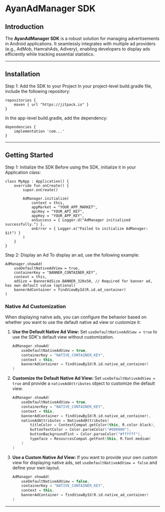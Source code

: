 # **AyanAdManager SDK**

## **Introduction**
The **AyanAdManager SDK** is a robust solution for managing advertisements in Android applications. It seamlessly integrates with multiple ad providers (e.g., AdMob, HamrahAds, Adivery), enabling developers to display ads efficiently while tracking essential statistics.

---

## **Installation**
Step 1: Add the SDK to your Project
In your project-level build.gradle file, include the following repository:

```
repositories {
    maven { url "https://jitpack.io" }
}
```
In the app-level build.gradle, add the dependency:

```
dependencies {
    implementation 'com...'
}
```

---

## **Getting Started**
Step 1: Initialize the SDK
Before using the SDK, initialize it in your Application class:

```
class MyApp : Application() {
    override fun onCreate() {
        super.onCreate()

        AdManager.initialize(
            context = this,
            appMarket = "YOUR_APP_MARKET",
            apiKey = "YOUR_API_KEY",
            appKey = "YOUR_APP_KEY",
            onSuccess = { Logger.d("AdManager initialized successfully.") },
            onError = { Logger.e("Failed to initialize AdManager: $it") }
        )
    }
}
```
Step 2: Display an Ad
To display an ad, use the following example:
```
AdManager.showAd(
    useDefaultNativeAdView = true,
    containerKey = "BANNER_CONTAINER_KEY",
    context = this,
    adSize = BannerAdSize.BANNER_320x50, // Required for banner ad, has own default value (optional)
    bannerAdContainer = findViewById(R.id.ad_container)
)
```

### **Native Ad Customization**
When displaying native ads, you can configure the behavior based on whether you want to use the default native ad view or customize it:

1. **Use the Default Native Ad View:**
   Set `useDefaultNativeAdView = true` to use the SDK's default view without customization.

   ```kotlin
   AdManager.showAd(
       useDefaultNativeAdView = true,
       containerKey = "NATIVE_CONTAINER_KEY",
       context = this,
       bannerAdContainer = findViewById(R.id.native_ad_container)
   )
   ```

2. **Customize the Default Native Ad View:**
   Set `useDefaultNativeAdView = true` and provide a `nativeAdAttributes` object to customize the default view.

   ```kotlin
   AdManager.showAd(
       useDefaultNativeAdView = true,
       containerKey = "NATIVE_CONTAINER_KEY",
       context = this,
       bannerAdContainer = findViewById(R.id.native_ad_container),
       nativeAdAttributes = NativeAdAttributes(
           titleColor = ContextCompat.getColor(this, R.color.black),
           buttonTextColor = Color.parseColor("#000000"),
           buttonBackgroundTint = Color.parseColor("#ffffff"),
           typeface = ResourcesCompat.getFont(this, R.font.medium)
       )
   )
   ```

3. **Use a Custom Native Ad View:**
   If you want to provide your own custom view for displaying native ads, set `useDefaultNativeAdView = false` and define your own layout.

   ```kotlin
   AdManager.showAd(
       useDefaultNativeAdView = false,
       containerKey = "NATIVE_CONTAINER_KEY",
       context = this,
       bannerAdContainer = findViewById(R.id.native_ad_container)
   )
   ```

---
